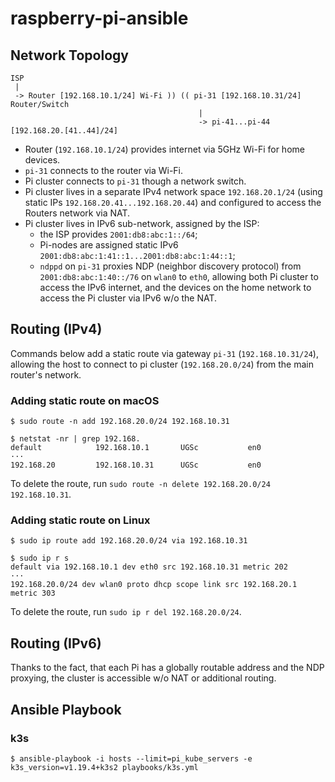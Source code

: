 # raspberry-pi-ansible

## Network Topology

```
ISP
 |
 -> Router [192.168.10.1/24] Wi-Fi )) (( pi-31 [192.168.10.31/24] Router/Switch
                                          |
                                          -> pi-41...pi-44 [192.168.20.[41..44]/24]
```

- Router (`192.168.10.1/24`) provides internet via 5GHz Wi-Fi for home devices.
- `pi-31` connects to the router via Wi-Fi.
- Pi cluster connects to `pi-31` though a network switch.
- Pi cluster lives in a separate IPv4 network space `192.168.20.1/24` (using static IPs `192.168.20.41...192.168.20.44`) and configured to access the
  Routers network via NAT.
- Pi cluster lives in IPv6 sub-network, assigned by the ISP:
  - the ISP provides `2001:db8:abc:1::/64`;
  - Pi-nodes are assigned static IPv6 `2001:db8:abc:1:41::1...2001:db8:abc:1:44::1`;
  - `ndppd` on `pi-31` proxies NDP (neighbor discovery protocol) from `2001:db8:abc:1:40::/76` on `wlan0` to `eth0`, allowing both Pi cluster to access
    the IPv6 internet, and the devices on the home network to access the Pi cluster via IPv6 w/o the NAT.

## Routing (IPv4)

Commands below add a static route via gateway `pi-31` (`192.168.10.31/24`), allowing the host to connect to pi cluster
(`192.168.20.0/24`) from the main router's network.

### Adding static route on macOS

```
$ sudo route -n add 192.168.20.0/24 192.168.10.31

$ netstat -nr | grep 192.168.
default            192.168.10.1       UGSc           en0
···
192.168.20         192.168.10.31      UGSc           en0
```

To delete the route, run `sudo route -n delete 192.168.20.0/24 192.168.10.31`.

### Adding static route on Linux

```
$ sudo ip route add 192.168.20.0/24 via 192.168.10.31

$ sudo ip r s
default via 192.168.10.1 dev eth0 src 192.168.10.31 metric 202
···
192.168.20.0/24 dev wlan0 proto dhcp scope link src 192.168.20.1 metric 303
```

To delete the route, run `sudo ip r del 192.168.20.0/24`.

## Routing (IPv6)

Thanks to the fact, that each Pi has a globally routable address and the NDP proxying, the cluster is accessible w/o NAT or additional routing.

## Ansible Playbook

### k3s

```
$ ansible-playbook -i hosts --limit=pi_kube_servers -e k3s_version=v1.19.4+k3s2 playbooks/k3s.yml
```
